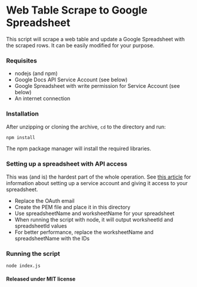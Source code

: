 Web Table Scrape to Google Spreadsheet
======================================

This script will scrape a web table and update a Google Spreadsheet with
the scraped rows. It can be easily modified for your purpose.

### Requisites

  * nodejs (and npm)
  * Google Docs API Service Account (see below)
  * Google Spreadsheet with write permission for Service Account (see below)
  * An internet connection

### Installation

After unzipping or cloning the archive, `cd` to the directory and run:

````bash
npm install
````

The npm package manager will install the required libraries.

### Setting up a spreadsheet with API access

This was (and is) the hardest part of the whole operation. See
[this article](http://goo.gl/eePiB6) for information about setting up
a service account and giving it access to your spreadsheet.

  * Replace the OAuth email
  * Create the PEM file and place it in this directory
  * Use spreadsheetName and worksheetName for your spreadsheet
  * When running the script with node, it will output worksheetId and spreadsheetId values
  * For better performance, replace the worksheetName and spreadsheetName with the IDs

### Running the script

````bash
node index.js
````

#### Released under MIT license

